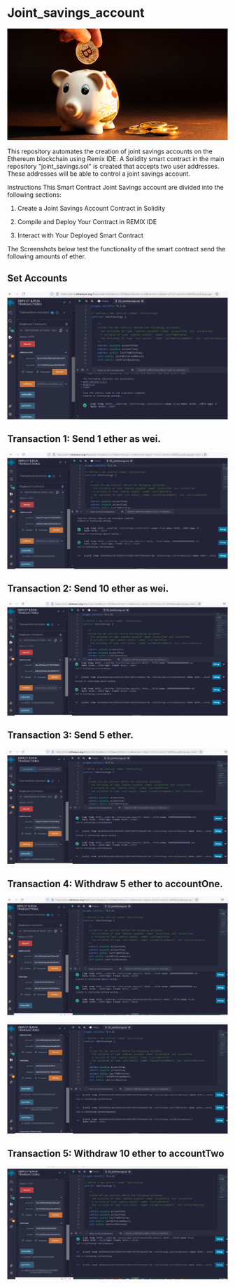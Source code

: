 # Joint_savings_account
![](/Images/20-5-challenge-image.png)

This repository automates the creation of joint savings accounts on the Ethereum blockchain using Remix IDE. A Solidity smart contract in the main repository "joint_savings.sol" is created that accepts two user addresses. These addresses will be able to control a joint savings account.

Instructions
This Smart Contract Joint Savings account are divided into the following sections:


1. Create a Joint Savings Account Contract in Solidity


2. Compile and Deploy Your Contract in REMIX IDE


3. Interact with Your Deployed Smart Contract


The Screenshots below test the functionality of the smart contract send the following amounts of ether. 

## Set Accounts
![](/Execution_Results/deploy1.png)


## Transaction 1: Send 1 ether as wei.
![](/Execution_Results/d_1eth_cbalance.png)

## Transaction 2: Send 10 ether as wei.
![](/Execution_Results/d_10eth_cbalance.png)

## Transaction 3: Send 5 ether.
![](/Execution_Results/d_5eth_cbalance.png)


## Transaction 4: Withdraw 5 ether to accountOne.
![](/Execution_Results/withdraw5eth.png)

![](/Execution_Results/balance1withdraw5eth_and_lastFxs.png)

## Transaction 5: Withdraw 10 ether to accountTwo
![](/Execution_Results/balance2withdraw10ethACC2_lastFX.png)












